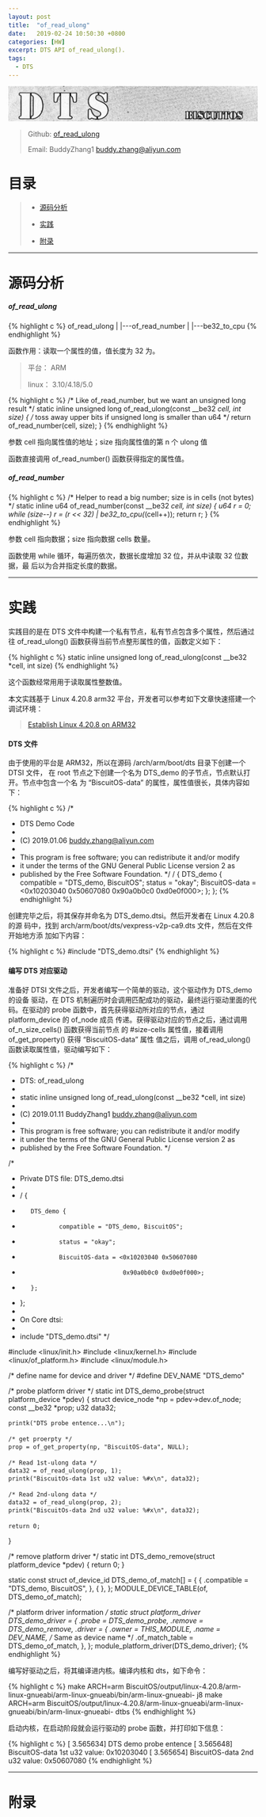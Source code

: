 ```yaml
---
layout: post
title:  "of_read_ulong"
date:   2019-02-24 10:50:30 +0800
categories: [HW]
excerpt: DTS API of_read_ulong().
tags:
  - DTS
---
```


![DTS](https://raw.githubusercontent.com/EmulateSpace/PictureSet/master/BiscuitOS/kernel/DEV000106.jpg)

> Github: [of_read_ulong](https://github.com/BiscuitOS/HardStack/tree/master/Device-Tree/kernel/API/of_read_ulong)
>
> Email: BuddyZhang1 <buddy.zhang@aliyun.com>

# 目录

> - [源码分析](#源码分析)
>
> - [实践](#实践)
>
> - [附录](#附录)

-----------------------------------

# <span id="源码分析">源码分析</span>

##### of_read_ulong

{% highlight c %}
of_read_ulong
|
|---of_read_number
    |
    |---be32_to_cpu
{% endhighlight %}

函数作用：读取一个属性的值，值长度为 32 为。

> 平台： ARM
>
> linux： 3.10/4.18/5.0

{% highlight c %}
/* Like of_read_number, but we want an unsigned long result */
static inline unsigned long of_read_ulong(const __be32 *cell, int size)
{
    /* toss away upper bits if unsigned long is smaller than u64 */
    return of_read_number(cell, size);
}
{% endhighlight %}

参数 cell 指向属性值的地址；size 指向属性值的第 n 个 ulong 值

函数直接调用 of_read_number() 函数获得指定的属性值。

##### of_read_number

{% highlight c %}
/* Helper to read a big number; size is in cells (not bytes) */
static inline u64 of_read_number(const __be32 *cell, int size)
{
    u64 r = 0;
    while (size--)
        r = (r << 32) | be32_to_cpu(*(cell++));
    return r;
}
{% endhighlight %}

参数 cell 指向数据；size 指向数据 cells 数量。

函数使用 while 循环，每遍历依次，数据长度增加 32 位，并从中读取 32 位数据，最
后以为合并指定长度的数据。

------------------------------------------------

# <span id="实践">实践</span>

实践目的是在 DTS 文件中构建一个私有节点，私有节点包含多个属性，然后通过往 
of_read_ulong() 函数获得当前节点整形属性的值，函数定义如下：

{% highlight c %}
static inline unsigned long of_read_ulong(const __be32 *cell, int size)
{% endhighlight %}

这个函数经常用用于读取属性整数值。

本文实践基于 Linux 4.20.8 arm32 平台，开发者可以参考如下文章快速搭建一个
调试环境：

> [Establish Linux 4.20.8 on ARM32](https://biscuitos.github.io/blog/Linux-4.20.8-arm32-Usermanual/)

#### DTS 文件

由于使用的平台是 ARM32，所以在源码 /arch/arm/boot/dts 目录下创建一个 DTSI 文件，
在 root 节点之下创建一个名为 DTS_demo 的子节点，节点默认打开。节点中包含一个名
为 “BiscuitOS-data” 的属性，属性值很长，具体内容如下：

{% highlight c %}
/*
 * DTS Demo Code
 *
 * (C) 2019.01.06 <buddy.zhang@aliyun.com>
 *
 * This program is free software; you can redistribute it and/or modify
 * it under the terms of the GNU General Public License version 2 as
 * published by the Free Software Foundation.
 */
/ {
        DTS_demo {
                compatible = "DTS_demo, BiscuitOS";
                status = "okay";
                BiscuitOS-data = <0x10203040 0x50607080
                                  0x90a0b0c0 0xd0e0f000>;
        };
};
{% endhighlight %}

创建完毕之后，将其保存并命名为 DTS_demo.dtsi。然后开发者在 Linux 4.20.8 的源
码中，找到 arch/arm/boot/dts/vexpress-v2p-ca9.dts 文件，然后在文件开始地方添
加如下内容：

{% highlight c %}
#include "DTS_demo.dtsi"
{% endhighlight %}

#### 编写 DTS 对应驱动

准备好 DTSI 文件之后，开发者编写一个简单的驱动，这个驱动作为 DTS_demo 的设备
驱动，在 DTS 机制遍历时会调用匹配成功的驱动，最终运行驱动里面的代码。在驱动的 
probe 函数中，首先获得驱动所对应的节点，通过 platform_device 的 of_node 成员
传递。获得驱动对应的节点之后，通过调用 of_n_size_cells() 函数获得当前节点
的 #size-cells 属性值，接着调用 of_get_property() 获得 “BiscuitOS-data” 属性
值之后，调用 of_read_ulong() 函数读取属性值，驱动编写如下：

{% highlight c %}
/*
 * DTS: of_read_ulong
 *
 * static inline unsigned long of_read_ulong(const __be32 *cell, int size)
 *
 * (C) 2019.01.11 BuddyZhang1 <buddy.zhang@aliyun.com>
 *
 * This program is free software; you can redistribute it and/or modify
 * it under the terms of the GNU General Public License version 2 as
 * published by the Free Software Foundation.
 */

/*
 * Private DTS file: DTS_demo.dtsi
 *
 * / {
 *        DTS_demo {
 *                compatible = "DTS_demo, BiscuitOS";
 *                status = "okay";
 *                BiscuitOS-data = <0x10203040 0x50607080
 *                                  0x90a0b0c0 0xd0e0f000>;
 *        };
 * };
 *
 * On Core dtsi:
 *
 * include "DTS_demo.dtsi"
 */

#include <linux/init.h>
#include <linux/kernel.h>
#include <linux/of_platform.h>
#include <linux/module.h>

/* define name for device and driver */
#define DEV_NAME "DTS_demo"

/* probe platform driver */
static int DTS_demo_probe(struct platform_device *pdev)
{
    struct device_node *np = pdev->dev.of_node;
    const __be32 *prop;
    u32 data32;

    printk("DTS probe entence...\n");

    /* get proerpty */
    prop = of_get_property(np, "BiscuitOS-data", NULL);

    /* Read 1st-ulong data */
    data32 = of_read_ulong(prop, 1);
    printk("BiscuitOs-data 1st u32 value: %#x\n", data32);

    /* Read 2nd-ulong data */
    data32 = of_read_ulong(prop, 2);
    printk("BiscuitOs-data 2nd u32 value: %#x\n", data32);

    return 0;
}

/* remove platform driver */
static int DTS_demo_remove(struct platform_device *pdev)
{
    return 0;
}

static const struct of_device_id DTS_demo_of_match[] = {
    { .compatible = "DTS_demo, BiscuitOS",  },
    { },
};
MODULE_DEVICE_TABLE(of, DTS_demo_of_match);

/* platform driver information */
static struct platform_driver DTS_demo_driver = {
    .probe  = DTS_demo_probe,
    .remove = DTS_demo_remove,
    .driver = {
        .owner = THIS_MODULE,
        .name = DEV_NAME, /* Same as device name */
        .of_match_table = DTS_demo_of_match,
    },
};
module_platform_driver(DTS_demo_driver);
{% endhighlight %}

编写好驱动之后，将其编译进内核。编译内核和 dts，如下命令：

{% highlight c %}
make ARCH=arm BiscuitOS/output/linux-4.20.8/arm-linux-gnueabi/arm-linux-gnueabi/bin/arm-linux-gnueabi- j8
make ARCH=arm BiscuitOS/output/linux-4.20.8/arm-linux-gnueabi/arm-linux-gnueabi/bin/arm-linux-gnueabi- dtbs
{% endhighlight %}

启动内核，在启动阶段就会运行驱动的 probe 函数，并打印如下信息：

{% highlight c %}
[    3.565634] DTS demo probe entence
[    3.565648] BiscuitOS-data 1st u32 value: 0x10203040
[    3.565654] BiscuitOS-data 2nd u32 value: 0x50607080
{% endhighlight %}

------------------------------------

# <span id="附录">附录</span>
